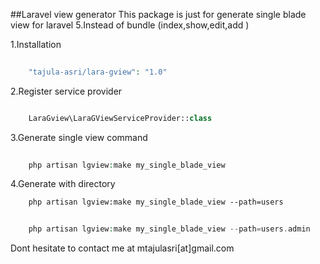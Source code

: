 ##Laravel view generator
This package is just for generate single blade view for laravel 5.Instead of bundle (index,show,edit,add )

1.Installation
```php
	
	"tajula-asri/lara-gview": "1.0"
```


2.Register service provider
```php

	LaraGview\LaraGViewServiceProvider::class
```

3.Generate single view command
```php
	
	php artisan lgview:make my_single_blade_view 
```

4.Generate with directory
```
	php artisan lgview:make my_single_blade_view --path=users
```
```php
	
	php artisan lgview:make my_single_blade_view --path=users.admin
```

Dont hesitate to contact me at mtajulasri[at]gmail.com
